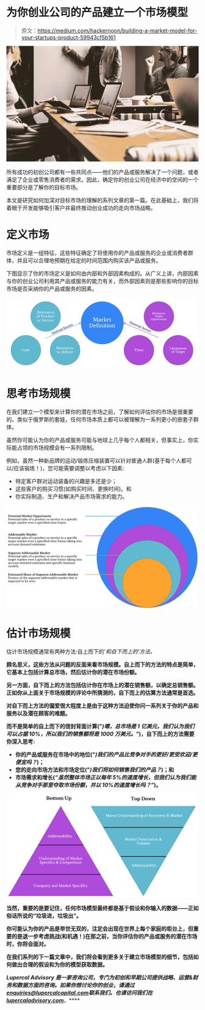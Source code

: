 # 为你创业公司的产品建立一个市场模型

> 原文：<https://medium.com/hackernoon/building-a-market-model-for-your-startups-product-59943cf5b161>

![](img/446a7f7df79ab94059dcd76a98ce243d.png)

所有成功的初创公司都有一些共同点——他们的产品或服务解决了一个问题，或者满足了企业或零售消费者的需求。因此，确定你的创业公司在经济中的空间的一个重要部分是了解你的目标市场。

本文是研究如何加深对目标市场的理解的系列文章的第一篇。在此基础上，我们将着眼于开发能够吸引客户并最终推动创业成功的走向市场战略。

# 定义市场

市场定义是一组特征，这些特征确定了将使用你的产品或服务的企业或消费者群体，并且可以合理地预期在给定的时间范围内购买该产品或服务。

下图显示了你的市场定义是如何由内部和外部因素构成的。从广义上讲，内部因素与你的创业公司利用其产品或服务的能力有关，而外部因素则是那些影响你的目标市场是否采纳你的产品或服务的因素。

![](img/0e4b3a08f8248ce1f58f60cf9fa08c35.png)

# 思考市场规模

在我们建立一个模型来计算你的潜在市场之前，了解如何评估你的市场是很重要的。类似于俄罗斯的套娃，任何市场本质上都可以被理解为一系列更小的嵌套子群体。

虽然你可能认为你的产品或服务可能与地球上几乎每个人都相关，但事实上，你实际能占领的市场规模会有一系列限制。

例如，虽然一种新品牌的运动/锻炼压缩装置可以针对普通人群(基于每个人都可以/应该锻炼！)，您可能需要调整以考虑以下因素:

*   特定客户群对运动装备的兴趣是多还是少；
*   这些客户的购买习惯(如购买时间、更换时间)。和
*   你实际制造、生产和解决产品市场需求的能力。

![](img/c88976b47240895dedd15ce54f7d6e0a.png)

# 估计市场规模

估计市场规模通常有两种方法:自上而下的'*和自下而上的'*方法。**

**顾名思义，这些方法从问题的反面来看市场规模。自上而下的方法的特点是简单，它基本上包括计算总市场，然后估计你的潜在市场份额。**

**另一方面，自下而上的方法包括估计你在市场上的潜在销售额，以确定总销售额。正如你从上面关于市场规模的评论中所猜测的，自下而上的估算方法通常是首选。**

**对自下而上方法的偏爱很大程度上是由于这种方法迫使你问一系列关于你的产品和服务以及潜在顾客的难题。**

**而不是简单的自上而下的信封背面计算("*)嗯，总市场是 1 亿美元，我们认为我们可以占据 10%，所以我们的销售额将是 1000 万美元。*”)，自下而上的方法需要你深入思考:**

*   **你的产品或服务在市场中的地位("*)我们的产品比竞争对手的更好/更受欢迎/更便宜吗？*)；**
*   **您的走向市场方法和市场定位("*)我们将如何销售我们的产品？*)；和**
*   **市场需求和增长(*“虽然整体市场正以每年 5%的速度增长，但我们认为我们能从竞争对手那里夺取市场份额，并以 10%的速度增长吗？”*)。**

**![](img/ecbb2d04c0e78a68a519a80a960e73ed.png)**

**当然，重要的是要记住，任何市场模型最终都是基于假设和你输入的数据——正如俗话所说的“垃圾进，垃圾出”。**

**你可能认为你的产品是举世无双的，注定会出现在世界上每个家庭的柜台上，但重要的是退一步考虑挑战(和机遇！)在那之前，当你评估你的产品或服务的潜在市场时，你将会面对。**

**在我们系列的下一篇文章中，我们将会看到更多关于建立市场模型的细节，包括如何做出合理的假设和为你的模型获取数据。**

*****Lupercal Advisory 是一家咨询公司，专门为初创和早期公司提供战略、运营&财务和数据方面的咨询。如果你想讨论你的创业，请通过***[***enquiries@lupercalcapital.com***](mailto:enquiries@lupercalcapital.com)***联系我们。也请访问我们在***[***lupercaladvisory.com***](http://lupercaladvisory.com)***。*****